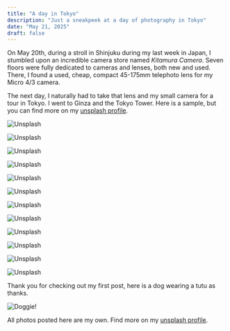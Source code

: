 ```yaml
---
title: "A day in Tokyo"
description: "Just a sneakpeek at a day of photography in Tokyo"
date: "May 21, 2025"
draft: false
---
```


On May 20th, during a stroll in Shinjuku during my last week in Japan, I stumbled upon an incredible camera store named _Kitamura Camera_. Seven floors were fully dedicated to cameras and lenses, both new and used.
There, I found a used, cheap, compact 45-175mm telephoto lens for my Micro 4/3 camera.

The next day, I naturally had to take that lens and my small camera for a tour in Tokyo. I went to Ginza and the Tokyo Tower. Here is a sample, but you can find more on my [unsplash profile](https://unsplash.com/@gimmick).

![Unsplash](/blogfiles/unsplash00010.jpg)

![Unsplash](/blogfiles/unsplash00011.jpg)

![Unsplash](/blogfiles/unsplash00006.jpg)

![Unsplash](/blogfiles/unsplash00001.jpg)

![Unsplash](/blogfiles/unsplash00008.jpg)

![Unsplash](/blogfiles/unsplash00003.jpg)

![Unsplash](/blogfiles/unsplash00002.jpg)

![Unsplash](/blogfiles/unsplash00007.jpg)

![Unsplash](/blogfiles/unsplash00009.jpg)

![Unsplash](/blogfiles/unsplash00012.jpg)

![Unsplash](/blogfiles/unsplash00004.jpg)

![Unsplash](/blogfiles/unsplash00005.jpg)

Thank you for checking out my first post, here is a dog wearing a tutu as thanks.

![Doggie!](/blogfiles/unsplash00013.jpg)

All photos posted here are my own.
Find more on my [unsplash profile](https://unsplash.com/@gimmick).
